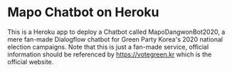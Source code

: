 # Mapo Chatbot on Heroku

This is a Heroku app to deploy a Chatbot called MapoDangwonBot2020, a mere fan-made Dialogflow chatbot for Green Party Korea's 2020 national election campaigns. Note that this is just a fan-made service, official information should be referenced by https://votegreen.kr which is the official website.
